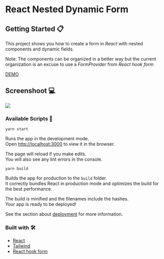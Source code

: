 # React Nested Dynamic Form

## Getting Started 📋

This project shows you how to create a form in _React_ with nested components and dynamic fields.

Note: The components can be organized in a better way but the current organization is an excuse to use a _FormProvider_ from _React hook form_

[DEMO](https://rtelenta.github.io/react-nested-dynamic-form/)


## Screenshoot 💻

![](https://user-images.githubusercontent.com/13630376/107578210-74f4ea00-6bc1-11eb-9f0e-c0523160ce4c.png)

### Available Scripts 🚀

```
yarn start
```

Runs the app in the development mode.\
Open [http://localhost:3000](http://localhost:3000) to view it in the browser.

The page will reload if you make edits.\
You will also see any lint errors in the console.

```
yarn build
```

Builds the app for production to the `build` folder.\
It correctly bundles React in production mode and optimizes the build for the best performance.

The build is minified and the filenames include the hashes.\
Your app is ready to be deployed!

See the section about [deployment](https://facebook.github.io/create-react-app/docs/deployment) for more information.

### Built with 🛠️

* [React](https://reactjs.org/)
* [Tailwind](https://tailwindcss.com/)
* [React hook form](https://react-hook-form.com/)
